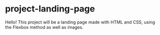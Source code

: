 # project-landing-page

Hello! This project will be a landing page made with HTML and CSS, using the Flexbox method 
as well as images. 